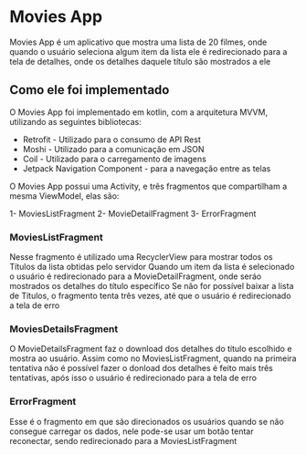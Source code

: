 # Movies App

Movies App é um aplicativo que mostra uma lista de 20 filmes, onde quando o usuário seleciona algum item da lista ele é redirecionado para a tela de detalhes, 
onde os detalhes daquele título são mostrados a ele

## Como ele foi implementado

O Movies App foi implementado em kotlin, com a arquitetura MVVM, utilizando as seguintes bibliotecas:

- Retrofit - Utilizado para o consumo de API Rest
- Moshi - Utilizado para a comunicação em JSON
- Coil - Utilizado para o carregamento de imagens
- Jetpack Navigation Component - para a navegação entre as telas

O Movies App possui uma Activity, e três fragmentos que compartilham a mesma ViewModel, elas são:

1- MoviesListFragment
2- MovieDetailFragment
3- ErrorFragment

### MoviesListFragment

Nesse fragmento é utilizado uma RecyclerView para mostrar todos os Títulos da lista obtidas pelo servidor
Quando um item da lista é selecionado o usuário é redirecionado para a MovieDetailFragment, onde seráo mostrados os detalhes do título específico
Se não for possível baixar a lista de Títulos, o fragmento tenta três vezes, até que o usuário é redirecionado a tela de erro

### MoviesDetailsFragment

O MovieDetailsFragment faz o download dos detalhes do título escolhido e mostra ao usuário. 
Assim como no MoviesListFragment, quando na primeira tentativa não é possível fazer o donload dos detalhes é feito mais três tentativas, 
após isso o usuário é redirecionado para a tela de erro

### ErrorFragment

Esse é o fragmento em que são direcionados os usuários quando se não consegue carregar os dados, nele pode-se usar um botão tentar reconectar, sendo redirecionado para a MoviesListFragment

